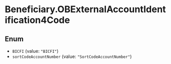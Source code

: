 # Beneficiary.OBExternalAccountIdentification4Code

## Enum

* `BICFI` (value: `"BICFI"`)
* `sortCodeAccountNumber` (value: `"SortCodeAccountNumber"`)

